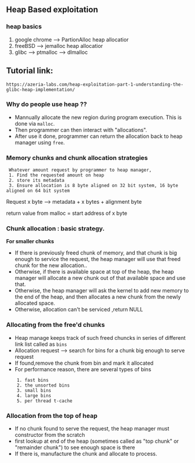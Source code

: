 ## Heap Based exploitation

### heap basics

1. google chrome --> PartionAlloc  heap allocatior
2. freeBSD --> jemalloc heap allocatior
3. glibc --> ptmalloc --> dlmalloc

## Tutorial link:
```
https://azeria-labs.com/heap-exploitation-part-1-understanding-the-glibc-heap-implementation/
```

### Why do people use heap ??
- Mannually allocate the new region during program execution. This is done via `malloc`.
- Then programmer can then interact with "allocations".
- After use it done, programmer can return the allocation back to heap manager using `free`. 


### Memory chunks and chunk allocation strategies

```
 Whatever amount request by programmer to heap manager, 
 1. Find the requested amount on heap
 2. store its metadata
 3. Ensure allocation is 8 byte aligned on 32 bit system, 16 byte aligned on 64 bit system

```

Request x byte --> metadata + x bytes + alignment byte 

return value from malloc = start address of x byte

### Chunk allocation : basic strategy.

**For smaller chunks**
- If there is previously freed chunk of memory, and that chunk is big enough to service the request, the heap manager will use that freed chunk for the new allocation..
- Otherwise, if there is available space at top of the heap, the heap manager will allocate a new chunk out of that available space and use that.
- Otherwise, the heap manager will ask the kernel to add new memory to the end of the heap, and then allocates a new chunk from the newly allocated space.
- Otherwise, allocation can't be serviced ,return NULL

### Allocating from the free'd chunks
- Heap manage keeps track of such freed chuncks in series of different link list called as `bins`
- Allocation request --> search for bins for a chunk big enough to serve request
- If found,remove the chunk from bin and mark it allocated
- For performance reason, there are several types of bins
```
    1. fast bins
    2. the unsorted bins
    3. small bins
    4. large bins
    5. per thread t-cache
```
### Allocation from the top of heap
- If no chunk found to serve the request, the heap manager must constructor from the scratch
- first lookup at end of the heap (sometimes called as "top chunk" or "remainder chunk") to see enough space is there
- If there is, manufacture the chunk and allocate to process.



